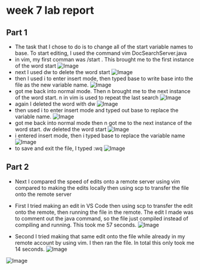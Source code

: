 # week 7 lab report


## Part 1
* The task that I chose to do is to change all of the start variable names to base. To start editing, I used the command vim DocSearchServer.java
* in vim, my first comman was /start <Enter>. This brought me to the first instance of the word start
![Image](l7sc1.png)
* next I used dw to delete the word start
![Image](l7sc2.png)
* then I used i to enter insert mode, then typed base to write base into the file as the new variable name.
![Image](l7sc3.png)
* <Escape> got me back into normal mode. Then n brought me to the next instance of the word start. n in vim is used to repeat the last search
![Image](l7sc4.png)
* again I deleted the word with dw
![Image](l7sc5.png)
* then used i to enter insert mode and typed out base to replace the variable name.
![Image](l7sc6.png)
* <Escape> got me back into normal mode then n got me to the next instance of the word start. dw deleted the word start
![Image](l7sc7.png)
* i entered insert mode, then i typed base to replace the variable name
![Image](l7sc8.png)
* to save and exit the file, I typed :wq <Enter>
![Image](l7sc9.png)
  
## Part 2
  * Next I compared the speed of edits onto a remote server using vim compared to making the edits locally then using scp to transfer the file onto the remote server 
  
  * First I tried making an edit in VS Code then using scp to transfer the edit onto the remote, then running the file in the remote.  The edit I made was to comment out the java command, so the file just compiled instead of compiling and running. This took me 57 seconds.
  ![Image](w7sc21.png)
  
  * Second I tried making that same edit onto the file while already in my remote account by using vim. I then ran the file. In total this only took me 14 seconds. 
  ![Image](w7sc22.png)
  
  ![Image](w7sc23.png)
